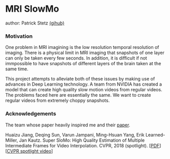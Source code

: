 # MRI SlowMo

author: Patrick Stetz [(gihub)](https://github.com/pstetz)

### Motivation

One problem in MRI imagining is the low resolution temporal resolution of imaging.  There is a physical limit in MRI imaging that snapshots of one layer can only be taken every few seconds.  In addition, it is difficult if not immpossible to have snapshots of different layers of the brain taken at the same time.

This project attempts to alleviate both of these issues by making use of advances in Deep Learning technology.  A team from NVIDIA has created a model that can create high quality slow motion videos from regular videos.  The problems faced here are essentially the same.  We want to create regular videos from extremely choppy snapshots.

### Acknowledgements

The team whose paper heavily inspired me and their [paper](https://people.cs.umass.edu/~hzjiang//projects/superslomo/).

Huaizu Jiang, Deqing Sun, Varun Jampani, Ming-Hsuan Yang, Erik Learned-Miller, Jan Kautz. Super SloMo: High Quality Estimation of Multiple Intermediate Frames for Video Interpolation. CVPR, 2018 (spotlight). [[PDF](https://arxiv.org/pdf/1712.00080.pdf)][[CVPR spotlight video](https://people.cs.umass.edu/~hzjiang//projects/superslomo/superslomo_cvpr18_spotlight_v4.mp4)]